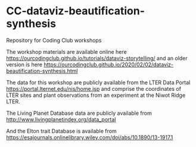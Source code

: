 # CC-dataviz-beautification-synthesis
Repository for Coding Club workshops



The workshop materials are available online here https://ourcodingclub.github.io/tutorials/dataviz-storytelling/ and an older version is here  https://ourcodingclub.github.io/2020/02/02/dataviz-beautification-synthesis.html

The data for this workshop are publicly available from the LTER Data Portal https://portal.lternet.edu/nis/home.jsp and comprise the coordinates of LTER sites and plant observations from an experiment at the Niwot Ridge LTER.

The Living Planet Database data are publicly available from http://www.livingplanetindex.org/data_portal

And the Elton trait Database is available from https://esajournals.onlinelibrary.wiley.com/doi/abs/10.1890/13-1917.1

